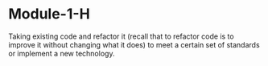 # Module-1-H
Taking existing code and refactor it (recall that to refactor code is to improve it without changing what it does) to meet a certain set of standards or implement a new technology.
